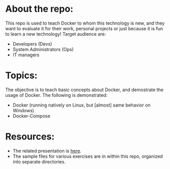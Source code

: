# About the repo:
This repo is used to teach Docker to whom this technology is new, and they want to evaluate it for their work, personal projects or just because it is fun to learn a new technology! Target audience are:
* Developers (Devs)
* System Administrators (Ops)
* IT managers

# Topics:
The objective is to teach basic concepts about Docker, and demostrate the usage of Docker. The following is demonstrated:
* Docker (running natively on Linux, but [almost] same behavior on Windows)
* Docker-Compose 

# Resources:
* The related presentation is [here](https://docs.google.com/presentation/d/1Xnf5X6dxLQ9uX5vGlmZ36Y8F8NqfHTzZgEE954010hA/edit?usp=sharing).
* The sample files for various exercises are in within this repo, organized into separate directories.


